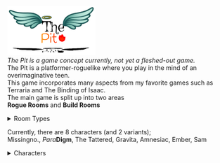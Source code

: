 <img src='image2.jpg' width='200'> <br>
*The Pit is a game concept currently, not yet a fleshed-out game.* <br/>
The Pit is a platformer-roguelike where you play in the mind of an overimaginative teen. <br/>
This game incorporates many aspects from my favorite games such as Terraria and The Binding of Isaac. <br/>
The main game is split up into two areas <br/>
**Rogue Rooms** and **Build Rooms** <br/>

<details>
<summary>Room Types</summary>
    
  ### Rogue Rooms <br/>
  Rogue Rooms are typical top-down Zelda-style rooms with enemies and such. <br/>
  ### Build Rooms <br/>
  Build Rooms are 2d Terraria style rooms where there is a parkour area or a puzzle. <br/>
  In these rooms, your weapon turns into a digging tool based on its attributes, and you gain a block inventory. <br>
  ------------------------------------------------------------------------------------------------------------- <br>
</details>

Currently, there are 8 characters (and 2 variants); <br>
Missingno., *Para***Digm**, The Tattered, Gravita, Amnesiac, Ember, Sam <br/>

<details> 
<summary>Characters</summary> 

    Sam <br>
    Ember <br>
    Amnesiac <br>
    Gravita <br>
    *The Tattered* <br>
    *Para***Digm**
    
</details>
